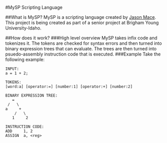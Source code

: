 #MySP Scripting Language

##What is MySP?
MySP is a scripting language created by [Jason Mace](https://www.linkedin.com/pub/jason-mace/88/673/a10).
This project is being created as part of a senior project at Brigham Young University-Idaho.

##How does it work?
###High level overview
MySP takes infix code and tokenizes it. The tokens are checked for syntax errors and then turned into binary expression trees that can evaluate. The trees are then turned into psuedo-assembly instruction code that is executed.
###Example
Take the following example:
```
INPUT:
a = 1 + 2;

TOKENS:
[word:a] [operator:=] [number:1] [operator:+] [number:2]

BINARY EXPRESSION TREE:
   =
 /   \
a     +
    /   \
   1     2

INSTRUCTION CODE:
ADD     1, 2
ASSIGN  a, <reg>
```